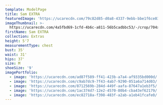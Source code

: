 ```yaml
---
template: ModelPage
title: Sam EXTRA
featuredImage: 'https://ucarecdn.com/79c82d85-d0a8-4337-9ebb-bbe1f6ce03c2/'
imageThumbnail: >-
  https://ucarecdn.com/4a5fbd69-1cfd-4b6c-a811-56b5cadbbc53/-/crop/704x1047/29,0/-/preview/
firstName: Sam EXTRA
collection: Extras
height: 5'7
measurementType: chest
bust: 35'
waist: 31'
hips: 37'
size: M
shoeSize: '9'
imagePortfolio:
  - image: 'https://ucarecdn.com/ad87f589-ff41-423b-a7a4-af9335bd000d/'
  - image: 'https://ucarecdn.com/c9ab7dc9-7f43-4ab7-9290-051a6a714d03/'
  - image: 'https://ucarecdn.com/8712569b-284d-449f-aafa-87647a1eb3f5/'
  - image: 'https://ucarecdn.com/1ac374d7-12e2-4570-80b4-cba43ef62179/'
  - image: 'https://ucarecdn.com/ec82718a-f398-483f-a2ab-a1eb41fcafe0/'
---
```


